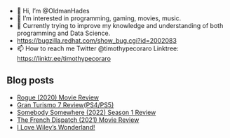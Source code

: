 - 👋 Hi, I’m @OldmanHades
- 👀 I’m interested in programming, gaming, movies, music.
- 🌱 Currently trying to improve my knowledge and understanding of both programming and Data Science.
- https://bugzilla.redhat.com/show_bug.cgi?id=2002083
- 📫 How to reach me Twitter @timothypecoraro
Linktree: https://linktr.ee/timothypecoraro

## Blog posts
<!-- BLOG-POST-LIST:START -->
- [Rogue &lpar;2020&rpar; Movie Review](https://medium.com/@timothypecoraro/rogue-2020-movie-review-bacca8fc6e4e?source=rss-5097f5c9b801------2)
- [Gran Turismo 7 Review&lpar;PS4/PS5&rpar;](https://medium.com/@timothypecoraro/making-2-49-a-day-or-more-bb400ed4f0fc?source=rss-5097f5c9b801------2)
- [Somebody Somewhere &lpar;2022&rpar; Season 1 Review](https://medium.com/@timothypecoraro/somebody-somewhere-2022-season-1-review-b7dd5c79591d?source=rss-5097f5c9b801------2)
- [The French Dispatch &lpar;2021&rpar; Movie Review](https://medium.com/@timothypecoraro/the-french-dispatch-2021-movie-review-e2358d71b4db?source=rss-5097f5c9b801------2)
- [I Love Wiley’s Wonderland!](https://medium.com/@timothypecoraro/i-love-wileys-wonderland-603206486615?source=rss-5097f5c9b801------2)
<!-- BLOG-POST-LIST:END -->
